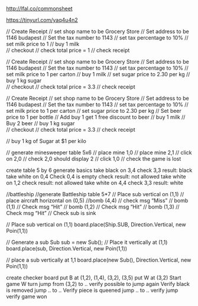 http://lfal.co/commonsheet

https://tinyurl.com/yaq4u4n2

// Create Receipt
// set shop name to be Grocery Store
// Set address to be 1146 budapest
// Set the tax number to  1143
// set tax percentage to 10%
// set milk price to 1
// buy 1 milk  
// checkout
// check total price = 1
// check receipt




// Create Receipt
// set shop name to be Grocery Store
// Set address to be 1146 budapest
// Set the tax number to  1143
// set tax percentage to 10%
// set milk price to 1 per carton
// buy 1 milk
// set sugar price to 2.30 per kg
// buy 1 kg  sugar  
// checkout
// check total price = 3.3
// check receipt








// Create Receipt
// set shop name to be Grocery Store
// Set address to be 1146 budapest
// Set the tax number to  1143
// set tax percentage to 10%
// set milk price to 1 per carton
// set sugar price to 2.30 per kg
// Set beer price to 1 per bottle
// Add buy 1 get 1 free discount to beer
// buy 1 milk
// Buy 2 beer
// buy 1 kg  sugar  
// checkout
// check total price = 3.3
// check receipt

// buy 1 kg of Sugar at $1 per kilo




// generate minesweeper table 5x6
// place mine 1,0
// place mine 2,1
// click on 2,0
// check 2,0 should display 2
// click 1,0
// check the game is lost


create table 5 by 6
generate basics
take black on 3,4
check 3,3 result: black
take white on 0,4
Check 0,4 is empty
check result: not allowed
take white on 1,2
check result: not allowed
take white on 4,4
check 3,3 result: white






//battleship
//generate  Battleship table 5*7
// Place sub vertical on (1,1)
// place aircraft  horizontal on (0,5)
//bomb (4,4)
// check msg “Miss”
// bomb (1,1)
// Check msg “Hit”
// bomb (1,2)
// Check msg “Hit”
// bomb (1,3)
// Check msg “Hit”
// Check sub is sink


// Place sub vertical on (1,1)
board.place(Ship.SUB, Direction.Vertical, new Poin(1,1))

// Generate a sub
Sub sub = new Sub();
// Place it vertically at (1,1)
board.place(sub, Direction.Vertical, new Poin(1,1))

// place a sub vertically at 1,1
board.place(new Sub(), Direction.Vertical, new Poin(1,1))





create checker board
put B at (1,2), (1,4), (3,2), (3,5)
put W at (3,2)
Start game
W turn
jump from (3,2) to ..
verify possible to jump again
Verify black is removed
jump .. to ..
Verify piece is queened
jump .. to ..
verify jump
verify game won
